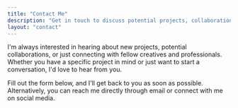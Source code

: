 ```yaml
---
title: "Contact Me"
description: "Get in touch to discuss potential projects, collaborations, or just to say hello."
layout: "contact"
---
```


I'm always interested in hearing about new projects, potential collaborations, or just connecting with fellow creatives and professionals. Whether you have a specific project in mind or just want to start a conversation, I'd love to hear from you.

Fill out the form below, and I'll get back to you as soon as possible. Alternatively, you can reach me directly through email or connect with me on social media.

